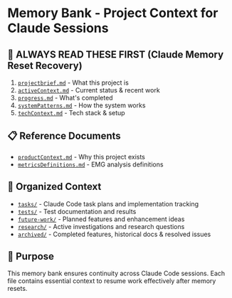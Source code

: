 # Memory Bank - Project Context for Claude Sessions

## 🧠 **ALWAYS READ THESE FIRST** (Claude Memory Reset Recovery)
1. [`projectbrief.md`](./projectbrief.md) - What this project is
2. [`activeContext.md`](./activeContext.md) - Current status & recent work
3. [`progress.md`](./progress.md) - What's completed
4. [`systemPatterns.md`](./systemPatterns.md) - How the system works
5. [`techContext.md`](./techContext.md) - Tech stack & setup

## 📋 Reference Documents
- [`productContext.md`](./productContext.md) - Why this project exists
- [`metricsDefinitions.md`](./metricsDefinitions.md) - EMG analysis definitions

## 📁 Organized Context
- [`tasks/`](./tasks/) - Claude Code task plans and implementation tracking
- [`tests/`](./tests/) - Test documentation and results
- [`future-work/`](./future-work/) - Planned features and enhancement ideas
- [`research/`](./research/) - Active investigations and research questions
- [`archived/`](./archived/) - Completed features, historical docs & resolved issues

## 🎯 Purpose
This memory bank ensures continuity across Claude Code sessions. Each file contains essential context to resume work effectively after memory resets.
